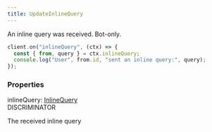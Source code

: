 ```yaml
---
title: UpdateInlineQuery
---
```


An inline query was received. Bot-only.

```ts
client.on("inlineQuery", (ctx) => {
  const { from, query } = ctx.inlineQuery;
  console.log("User", from.id, "sent an inline query:", query);
});
```

### Properties

<div class="flex flex-col gap-3"><div><div class="flex gap-2"><div class="font-mono p" id="p_inlineQuery" data-anchor><span class="font-bold">inlineQuery</span><span class="opacity-50">:</span> <a href="/types/inlinequery"  >InlineQuery</a></div><div class="flex items-center"><div class="bg-dbt px-1.5 rounded-md select-none text-fgt text-[10px]">DISCRIMINATOR</div></div></div><div class="pl-3"><div class="no-margin">

The received inline query

</div></div></div></div>

